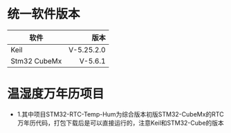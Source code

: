 # 统一软件版本

| 软件        | 版本   |
| --------   | -----:  | 
| Keil             | V-5.25.2.0   |
| Stm32 CubeMx     | V-5.6.1      |


# 温湿度万年历项目
+ 1.其中项目STM32-RTC-Temp-Hum为综合版本初版STM32-CubeMx的RTC万年历代码，打包下载后是可以直接运行的，注意Keil和STM32-Cube的版本
